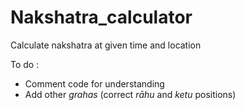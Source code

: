 # Nakshatra_calculator
Calculate nakshatra at given time and location

To do :
- Comment code for understanding
- Add other _grahas_ (correct _r&#x101;hu_ and _ketu_ positions)
